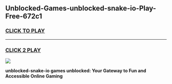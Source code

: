 
## Unblocked-Games-unblocked-snake-io-Play-Free-672c1
<h3>
<a href="https://premium76.site?title=unblocked-snake-io&ref=18A1">CLICK TO PLAY</a></h3>
<hr>

<h3>
<a href="https://premium76.site?title=unblocked-snake-io&ref=18A1">CLICK 2 PLAY</a>
  
</h3>

<a href="https://premium76.site?title=unblocked-snake-io&ref=18A1"><img src="https://clearcache.store/games.png"></a>


**unblocked-snake-io games unblocked: Your Gateway to Fun and Accessible Online Gaming**
